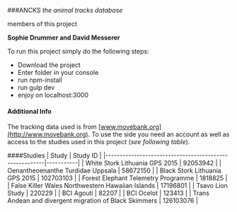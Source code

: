 ###ANCKS *the animal tracks database*

members of this project

**Sophie Drummer and David Messerer**

To run this project simply do the following steps:

* Download the project
* Enter folder in your console
* run npm-install
* run gulp dev
* enjoy on localhost:3000


#### Additional Info

The tracking data used is from [www.movebank.org](http://www.movebank.org). To use the side you need an account as well as access to the studies used in this project (*see following table*).





####Studies
| Study | Study ID |
|--------------------------------------------------------|-----------|
| White Stork Lithuania GPS 2015 | 92053942 |
| Oenantheoenanthe Turdidae Uppsala | 58672150 |
| Black Stork Lithuania GPS 2015 | 102703103 |
| Forest Elephant Telemetry Programme | 1818825 |
| False Killer Wales Northwestern Hawaiian Islands | 17196801 |
| Tsavo Lion Study | 220229 |
| BCI Agouti | 82207 |
| BCI Ocelot | 123413 |
| Trans Andean and divergent migration of Black Skimmers | 126103076 |


